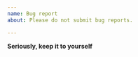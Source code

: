 ```yaml
---
name: Bug report
about: Please do not submit bug reports.

---
```


**Seriously, keep it to yourself**